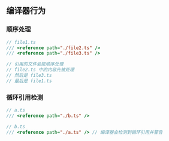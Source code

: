 ## 编译器行为

### 顺序处理

```typescript
// file1.ts
/// <reference path="./file2.ts" />
/// <reference path="./file3.ts" />

// 引用的文件会按顺序处理
// file2.ts 中的内容先被处理
// 然后是 file3.ts
// 最后是 file1.ts
```

### 循环引用检测

```typescript
// a.ts
/// <reference path="./b.ts" />

// b.ts  
/// <reference path="./a.ts" /> // 编译器会检测到循环引用并警告
```